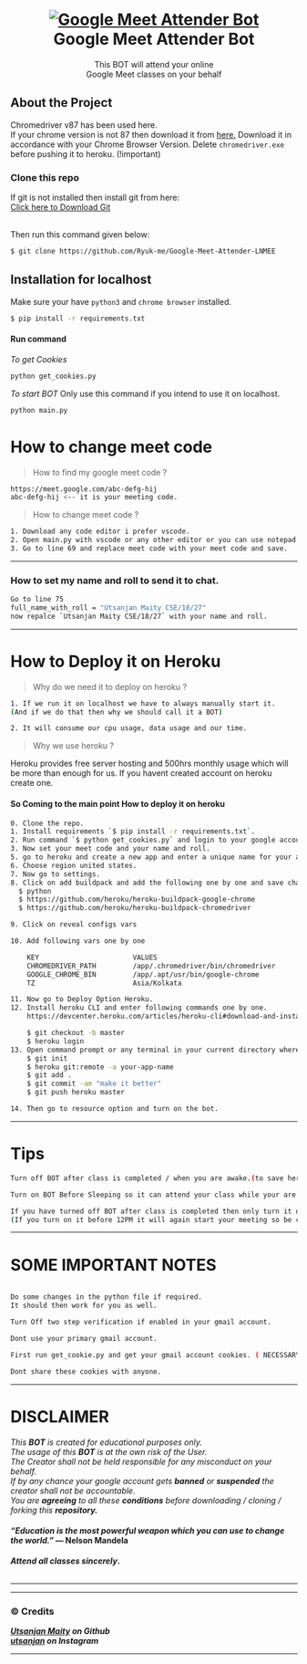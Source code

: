 <h1 align="center">
  <br>
  <a href="https://github.com/utsanjan/Google-Meet-Attender-Bot/">
  <img src="https://1.bp.blogspot.com/-NqnlL1QuTYQ/YEGq56HRwNI/AAAAAAAAbfs/BIhrxvNTeCE175RyGZm-DaK1s28nlupkACLcBGAsYHQ/w200-h200/imageonline-co-hueshifted.png"
  alt="Google Meet Attender Bot">
  </a><br>
  Google Meet Attender Bot
  <br>
</h1>
<p align="center">This BOT will attend your online
<br>Google Meet classes on your behalf</p>

## About the Project

Chromedriver v87 has been used here.
<br>If your chrome version is not 87 then download it from [here.](https://chromedriver.chromium.org/downloads)
Download it in accordance with your Chrome Browser Version.
Delete `chromedriver.exe` before pushing it to heroku. (!important)

### Clone this repo

If git is not installed then install git from here:
<br>[Click here to Download Git](https://git-scm.com/downloads)

<br>Then run this command given below:

```sh
$ git clone https://github.com/Ryuk-me/Google-Meet-Attender-LNMEE

```

## Installation for localhost

Make sure your have `python3` and `chrome browser` installed.</br>
```sh
$ pip install -r requirements.txt
```

#### Run command
<i>To get Cookies</i>
```sh
python get_cookies.py
```

<i> To start BOT</i> Only use this command if you intend to use it on localhost.
```sh
python main.py
```

# How to change meet code

> How to find my google meet code ?
```sh
https://meet.google.com/abc-defg-hij
abc-defg-hij <-- it is your meeting code.
```
> How to change meet code ?

```sh
1. Download any code editor i prefer vscode.
2. Open main.py with vscode or any other editor or you can use notepad.
3. Go to line 69 and replace meet code with your meet code and save.
```
---
### How to set my name and roll to send it to chat.

```bash
Go to line 75
full_name_with_roll = "Utsanjan Maity CSE/18/27"
now repalce `Utsanjan Maity CSE/18/27` with your name and roll.
```

---


# How to Deploy it on Heroku

> Why do we need it to deploy on heroku ?

```sh
1. If we run it on localhost we have to always manually start it.
(And if we do that then why we should call it a BOT)

2. It will consume our cpu usage, data usage and our time.

```
> Why we use heroku ?

Heroku provides free server hosting and 500hrs monthly usage which will be more than enough for us.
If you havent created account on heroku create one.

#### So Coming to the main point How to deploy it on heroku

```sh
0. Clone the repo.
1. Install requirements `$ pip install -r requirements.txt`.
2. Run command `$ python get_cookies.py` and login to your google account.
3. Now set your meet code and your name and roll. 
5. go to heroku and create a new app and enter a unique name for your app.
6. Choose region united states.
7. Now go to settings.
8. Click on add buildpack and add the following one by one and save changes.
  $ python
  $ https://github.com/heroku/heroku-buildpack-google-chrome
  $ https://github.com/heroku/heroku-buildpack-chromedriver

9. Click on reveal configs vars

10. Add following vars one by one

    KEY                       VALUES
    CHROMEDRIVER_PATH         /app/.chromedriver/bin/chromedriver
    GOOGLE_CHROME_BIN         /app/.apt/usr/bin/google-chrome
    TZ                        Asia/Kolkata

11. Now go to Deploy Option Heroku.
12. Install heroku CLI and enter following commands one by one. 
    https://devcenter.heroku.com/articles/heroku-cli#download-and-install <-- Heroku CLI

    $ git checkout -b master
    $ heroku login
13. Open command prompt or any terminal in your current directory where all files are located.
    $ git init
    $ heroku git:remote -a your-app-name
    $ git add .
    $ git commit -am "make it better"
    $ git push heroku master

14. Then go to resource option and turn on the bot.

```
---

# Tips
```sh
Turn off BOT after class is completed / when you are awake.(to save heroku dyno hours).

Turn on BOT Before Sleeping so it can attend your class while your are asleep.

If you have turned off BOT after class is completed then only turn it on after 12PM.
(If you turn on it before 12PM it will again start your meeting so be careful.) 
```
---

# SOME IMPORTANT NOTES

```sh

Do some changes in the python file if required. 
It should then work for you as well.

Turn Off two step verification if enabled in your gmail account.

Dont use your primary gmail account.

First run get_cookie.py and get your gmail account cookies. ( NECESSARY i repeat it is NECESSARY )

Dont share these cookies with anyone.

```
---

# DISCLAIMER

<i>This <strong>BOT</strong> is created for educational purposes only.</br></i>
<i>The usage of this <strong>BOT</strong> is at the own risk of the User.</br></i>
<i>The Creator shall not be held responsible for any  misconduct on your behalf.</br></i>
<i>If by any chance your google account gets <strong>banned</strong> or <strong>suspended</strong> the creator shall not be accountable.</br></i>
<i>You are <strong>agreeing</strong> to all these <strong>conditions</strong> before downloading / cloning / forking this <strong>repository<strong>.</i>

#### <i>“Education is the most powerful weapon which you can use to change the world.”</i><strong> ― Nelson Mandela</strong></br>
<i> Attend all classes <strong>sincerely</i>.</br></br>

---
---

### © Credits
<i><strong>[Utsanjan Maity](https://github.com/utsanjan)</strong> on Github</i></br>
<i><strong>[utsanjan](https://www.instagram.com/utsanjan)</strong> on Instagram</i></br>

---
